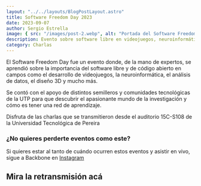 ```yaml
---
layout: "../../layouts/BlogPostLayout.astro"
title: Software Freedom Day 2023
date: 2023-09-07
author: Sergio Estrella
image: { src: "/images/post-2.webp", alt: "Portada del Software Freedom Day" }
description: Evento sobre software libre en videojuegos, neuroinformática, análisis de datos, diseño 3D, etc.
category: Charlas
---
```


El Software Freedom Day fue un evento donde, de la mano de expertos, se aprendió sobre la importancia del software libre y de código abierto en campos como el desarrollo de videojuegos, la neuroinformática, el análisis de datos, el diseño 3D y mucho más.

Se contó con el apoyo de distintos semilleros y comunidades tecnológicas de la UTP para que descubrir el apasionante mundo de la investigación y cómo es tener una red de aprendizaje.

Disfruta de las charlas que se transmitieron desde el auditorio 15C-S108 de la Universidad Tecnológica de Pereira

### ¿No quieres perderte eventos como este?

Si quieres estar al tanto de cuándo ocurren estos eventos y asistir en vivo, sigue a Backbone en [Instagram](https://www.instagram.com/backboneutp/)

## Mira la retransmisión acá
<lite-youtube videoid="b3xiS602YKY">